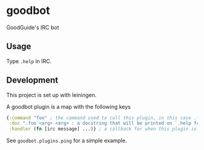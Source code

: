 # goodbot

GoodGuide's IRC bot

## Usage

Type `.help` in IRC.

## Development

This project is set up with leiningen.

A goodbot plugin is a map with the following keys

``` clojure
{:command "foo" ; the command used to call this plugin, in this case .foo
 :doc ".foo <arg> <arg> : a docstring that will be printed on `.help foo`"
 :handler (fn [irc message] ...)} ; a callback for when this plugin is called
```

See `goodbot.plugins.ping` for a simple example.
